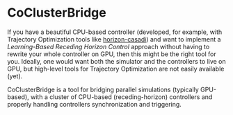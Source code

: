 # CoClusterBridge
If you have a beautiful CPU-based controller (developed, for example, with Trajectory Optimization tools like [horizon-casadi](https://github.com/ADVRHumanoids/horizon)) and want to implement a *Learning-Based Receding Horizon Control* approach without having to rewrite your whole controller on GPU, then this might be the right tool for you. 
Ideally, one would want both the simulator and the controllers to live on GPU, but high-level tools for Trajectory Optimization are not easily available (yet).

CoClusterBridge is a tool for bridging parallel simulations (typically GPU-based), with a cluster of CPU-based (receding-horizon) controllers and properly handling controllers synchronization and triggering.